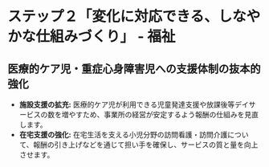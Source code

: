# ステップ２「変化に対応できる、しなやかな仕組みづくり」 - 福祉

## 医療的ケア児・重症心身障害児への支援体制の抜本的強化

*   **施設支援の拡充:** 医療的ケア児が利用できる児童発達支援や放課後等デイサービスの数を増やすため、事業所の経営が安定するよう報酬の仕組みを見直します。
*   **在宅支援の強化:** 在宅生活を支える小児分野の訪問看護・訪問介護について、報酬の引き上げなどを通じて担い手を確保し、サービスの質と量を向上させます。
